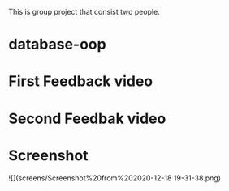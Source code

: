 This is group project that consist two people.
# database-oop
# First Feedback video
# Second Feedbak video
# Screenshot
![](screens/Screenshot%20from%202020-12-18 19-31-38.png)   
